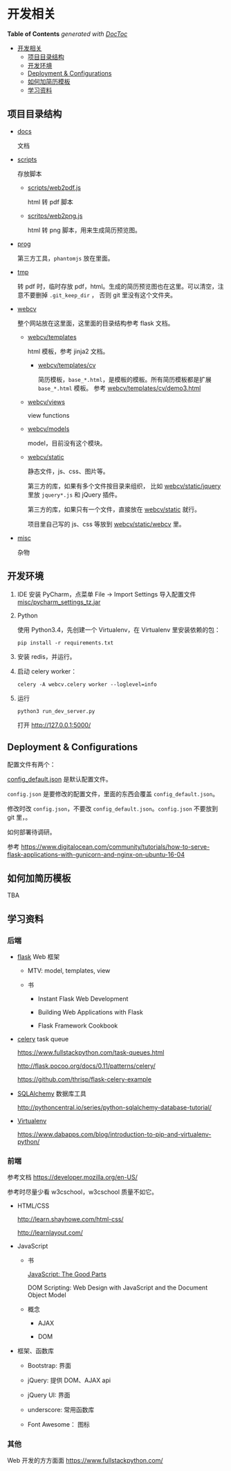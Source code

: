 # 开发相关

**Table of Contents**  *generated with [DocToc](http://doctoc.herokuapp.com/)*

- [开发相关](#开发相关)
	- [项目目录结构](#项目目录结构)
	- [开发环境](#开发环境)
	- [Deployment & Configurations](#deployment--configurations)
	- [如何加简历模板](#如何加简历模板)
	- [学习资料](#学习资料)

## 项目目录结构

-   [docs](../docs)

    文档

-   [scripts](../scripts)

    存放脚本

    -   [scripts/web2pdf.js](../scripts/web2pdf.js)

        html 转 pdf 脚本
        
    -   [scritps/web2png.js](../scripts/web2png.js)
    
        html 转 png 脚本，用来生成简历预览图。

-   [prog](../prog)

    第三方工具，`phantomjs` 放在里面。
    
-   [tmp](../tmp)

    转 pdf 时，临时存放 pdf，html。生成的简历预览图也在这里。可以清空，注意不要删掉 `.git_keep_dir` ，
    否则 git 里没有这个文件夹。
    
-   [webcv](../webcv)

    整个网站放在这里面，这里面的目录结构参考 flask 文档。
        
    -   [webcv/templates](../webcv/templates)
    
        html 模板，参考 jinja2 文档。
        
        -   [webcv/templates/cv](../webcv/templates/cv)
        
            简历模板，`base_*.html`，是模板的模板。所有简历模板都是扩展 `base_*.html` 模板。
            参考 [webcv/templates/cv/demo3.html](../webcv/templates/cv/demo3.html)
        
    -   [webcv/views](../webcv/views)
    
        view functions
    
    -   [webcv/models](../webcv/models)
    
        model，目前没有这个模块。
        
    -   [webcv/static](../webcv/static)
    
        静态文件，js、css、图片等。
        
        第三方的库，如果有多个文件按目录来组织，
        比如 [webcv/static/jquery](../webcv/static/jquery) 里放 `jquery*.js` 和 jQuery 插件。
        
        第三方的库，如果只有一个文件，直接放在 [webcv/static](../webcv/static) 就行。
        
        项目里自己写的 js、css 等放到 [webcv/static/webcv](../webcv/static/webcv) 里。

-   [misc](../misc)

    杂物

## 开发环境

1.  IDE
    安装 PyCharm，点菜单 File -> Import Settings
    导入配置文件 [misc/pycharm_settings_tz.jar](../misc/pycharm_settings_tz.jar)

2.  Python

    使用 Python3.4，先创建一个 Virtualenv，在 Virtualenv 里安装依赖的包：
    
    `pip install -r requirements.txt`
    
3.  安装 redis，并运行。

4.  启动 celery worker：

    `celery -A webcv.celery worker --loglevel=info`

5.  运行

    `python3 run_dev_server.py`
    
    打开 http://127.0.0.1:5000/

## Deployment & Configurations

配置文件有两个：

[config_default.json](../config_default.json) 是默认配置文件。

`config.json` 是要修改的配置文件，里面的东西会覆盖 `config_default.json`。

修改时改 `config.json`，不要改 `config_default.json`。`config.json` 不要放到 git 里，。

如何部署待调研。

参考 <https://www.digitalocean.com/community/tutorials/how-to-serve-flask-applications-with-gunicorn-and-nginx-on-ubuntu-16-04>

## 如何加简历模板

TBA

## 学习资料

### 后端

-   [flask](http://flask.pocoo.org/) Web 框架

    -   MTV: model, templates, view

    -   书
    
        - Instant Flask Web Development
    
        - Building Web Applications with Flask
        
        - Flask Framework Cookbook

-   [celery](http://www.celeryproject.org/) task queue

    <https://www.fullstackpython.com/task-queues.html>
    
    <http://flask.pocoo.org/docs/0.11/patterns/celery/>
    
    <https://github.com/thrisp/flask-celery-example>
    
-   [SQLAlchemy](http://www.sqlalchemy.org/) 数据库工具

    <http://pythoncentral.io/series/python-sqlalchemy-database-tutorial/>

-   [Virtualenv](https://virtualenv.pypa.io/)

    <https://www.dabapps.com/blog/introduction-to-pip-and-virtualenv-python/>

### 前端

参考文档 <https://developer.mozilla.org/en-US/>

参考时尽量少看 w3cschool，w3cschool 质量不如它。

-   HTML/CSS

    <http://learn.shayhowe.com/html-css/>

    <http://learnlayout.com/>

-   JavaScript

    -   书
    
        [JavaScript: The Good Parts](http://bdcampbell.net/javascript/book/javascript_the_good_parts.pdf)
        
        DOM Scripting: Web Design with JavaScript and the Document Object Model
        
    -   概念
    
        -   AJAX
        
        -   DOM

-   框架、函数库

    -   Bootstrap: 界面
    
    -   jQuery: 提供 DOM、AJAX api
    
    -   jQuery UI: 界面
    
    -   underscore: 常用函数库
    
    -   Font Awesome： 图标

### 其他

Web 开发的方方面面 <https://www.fullstackpython.com/>
